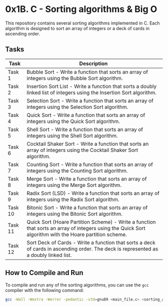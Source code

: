 # 0x1B. C - Sorting algorithms & Big O

This repository contains several sorting algorithms implemented in C. Each algorithm is designed to sort an array of integers or a deck of cards in ascending order.

## Tasks

| Task | Description |
|------|-------------|
| Task 1 | Bubble Sort - Write a function that sorts an array of integers using the Bubble Sort algorithm. |
| Task 2 | Insertion Sort List - Write a function that sorts a doubly linked list of integers using the Insertion Sort algorithm. |
| Task 3 | Selection Sort - Write a function that sorts an array of integers using the Selection Sort algorithm. |
| Task 4 | Quick Sort - Write a function that sorts an array of integers using the Quick Sort algorithm. |
| Task 5 | Shell Sort - Write a function that sorts an array of integers using the Shell Sort algorithm. |
| Task 6 | Cocktail Shaker Sort - Write a function that sorts an array of integers using the Cocktail Shaker Sort algorithm. |
| Task 7 | Counting Sort - Write a function that sorts an array of integers using the Counting Sort algorithm. |
| Task 8 | Merge Sort - Write a function that sorts an array of integers using the Merge Sort algorithm. |
| Task 9 | Radix Sort (LSD) - Write a function that sorts an array of integers using the Radix Sort algorithm. |
| Task 10 | Bitonic Sort - Write a function that sorts an array of integers using the Bitonic Sort algorithm. |
| Task 11 | Quick Sort (Hoare Partition Scheme) - Write a function that sorts an array of integers using the Quick Sort algorithm with the Hoare partition scheme. |
| Task 12 | Sort Deck of Cards - Write a function that sorts a deck of cards in ascending order. The deck is represented as a doubly linked list. |

## How to Compile and Run

To compile and run any of the sorting algorithms, you can use the `gcc` compiler with the following command:

```bash
gcc -Wall -Wextra -Werror -pedantic -std=gnu89 <main_file.c> <sorting_algorithm.c> <print_array.c> -o <output_name>

